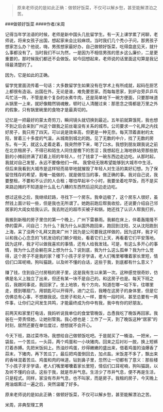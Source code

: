 > 原来老师说的是如此正确：做顿好饭菜，不仅可以解乡愁，甚至能解漂泊之苦。

###做顿好饭菜
####作者/米周

记得当年学法语的时候，老师是新中国头几批留学生。有一天上课学累了闲聊，老师说，将来女孩子出国，想起家来会比较麻烦。当时我们几个秃小子问，那男孩子想家怎么办？他说，嗨，男孩想家最好办，自己做顿好饭菜，吃得盘底见天，就什么事都没有了。当时我们不以为然，一是因为不相信男孩的思乡这么廉价，二是更重要的，那时候我们都还不会做饭。如今回想起来，老师说的话里面这句算是我记得最清楚的了。

因为，它是如此的正确。

留学党里面流传着一句话：大多数留学生如果没有在学术上有所成就，起码在厨艺上都很有造诣。出国在外，无论是谁，难免要思家。而每每思家，到炉台旁乒乒乓乓忙活一阵，不管是来个复杂的水煮牛肉，还是简单地下一碗方便面，只要那味道从锅里一上来，就好像黯然销魂散，顿时让人清醒过来：那思念之情都是万里之外的假象，只有锅里碗里的食物才是最真切的。

记忆是一把最好的蒙太奇剪刀，瞬间镜头就切换到最近。五年前就算饿死，我也想不到之后会来到广州这个跟我之前丝毫没有关系的城市。公司要求一个礼拜之内找好房子，我只用了四天。可以说是效率高，但更是一种无奈。每天顶着直射的太阳，冒着三十多度的气温，从城南到城北的跑。见了无数的中介，找了无数的房东。有一天，就这么走着走着，我突然停下来，喝了口水。我想到朋友跟我说之前在北京租房子，不得已和陌生人同住屋檐下的苦涩；我想起在上海地铁站旁那些肮脏的小摊前挤满了赶着上班的年轻人，付了钱拿了一碗东西边走边吃。从那时起，我就对自己发誓，永远不要像他们一样。
我曾经无限希望能够到大城市中生活，但后来我看到大城市是这样轻而易举地就摧毁了年轻人对生活的美好幻想。为了保留住残存的希望，我唯一能做的，就是做恰当的事，做正确的事。我对自己说，我要整租，不要和不认识的人合租；哪怕早起半个小时，我要坐着吃早饭，而不是买来路边摊的不知道是什么乱七八糟的东西然后迎风边走边吃。

想过这些之后，我继续赶路，寻找下一个房东。我幸运极了，这个房东人很好，虽然钱上面计较一些，但是我也无所谓了。她跑前跑后帮我收拾，还说要介绍自己邻居家的大闺女给我认识。我去附近的超市买被子和锅，她还找了认识人帮我打折。

我搬到新租的房子里住的第一个晚上，广州下雷暴雨。我躺在床上，伴着轰隆隆不停的雷声，问自己：为什么？我为什么从国外跑回来，跑回到沈阳，又从沈阳跑到上海，呆了没两个礼拜又跑来广州？因为是公司要我这样做的，因为这样，我才可以和我心心念念的飞机发动机们朝夕相处，看着它们上天，再看着它们平安落地。因为这样，我才可以做我喜欢的事情，还有人给我发钱。可是，有这么多开心的事情，我为什么还会躺在床上想为什么？说到底，我为什么这么孤单？我为什么觉得，这个房子不是我的家？楼下小孩子牙牙学语，老人们嘴里嘟囔着家长里短，情侣们口耳呢喃，狗叫猫跳，以及听不懂的白话，这些于我，到底都有什么意义？

赚了钱，住到自己付房租的房子里，这是我有生以来第一次。这种感觉很奇妙，仿佛是名义上独立了出来，但还有某一块不是自己的。和这房子也是。每天下班之后，我跟同事说，我回家了。坐上地铁，有个方向，知道在哪一站下车，往哪里走，摸到哪扇门，用钥匙可以开得开。进门之后，我睡在这房子的身体里，但是它仿佛总有心事，不想跟我说。住房子和处人一样，要有一段时间，甚至总要有一两件事，让你们之间发生共鸣，才能最终成为你中有我，我中有你的好朋友。

前两天和家里打电话，我妈听说我单位的食堂管晚饭，怂恿我吃了晚饭再回家。我爸在一旁责怪她，让她别管我。我心想也是：工作了一天，到了晚饭这种“居家”的时刻，居然还要在单位度过，想想就不会开心。

今天下班，路过菜市场，我想给自己做顿饭吃吧。于是就买了一桶油，一把米，一袋盐，一个苦瓜，一头蒜，两个鸡蛋和一小块猪肉。回来之后衬衫一脱，换上短裤打着赤膊。先把米饭焖上。热油炒鸡蛋，炒得嫩嫩的盛出来，借着鸡蛋的油爆香了蒜末，下猪肉，再下苦瓜丁。最后把鸡蛋倒回去，加点盐。米饭差不多了，飘出来的香味混着苦瓜、鸡蛋和肉的味道，钻到鼻子里，忽然让一切都有了意义：那些楼下小孩子牙牙学语，老人们嘴里嘟囔着家长里短，情侣们口耳呢喃，狗叫猫跳，以及听不懂的白话，这些于我，就是市井气息。生活少了市井气息，便不再是生活，只是程式。同样，家没有市井气息，也不叫家，而是房子。我租的房子，今天晚上用油烟熏过一遍之后，突然温暖了好多。

原来老师说的是如此正确：做顿好饭菜，不仅可以解乡愁，甚至能解漂泊之苦。


米周，非典型理工男 